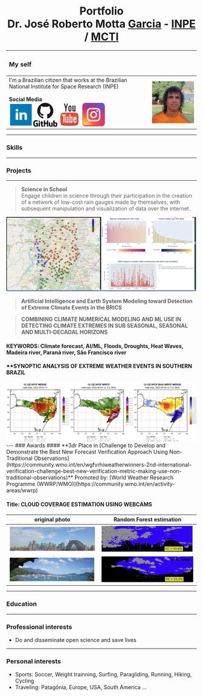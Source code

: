 <!-- BEGIN OF COMMENTS
https://www.markdownguide.org/
https://www.markdownguide.org/cheat-sheet
https://icons-for-free.com/
This is a landing page
END OF COMMENTS -->

<h1 align="center">Portfolio<br/>Dr. José Roberto Motta <strong><u>Garcia</u></strong> - <a href="https://www.gov.br/inpe/pt-br">INPE</a> / <a href="https://www.gov.br/mcti/pt-br">MCTI</a></h1>

| <h3>My self</h3> | |
|:-|-|
| I'm a Brazilian citizen that works at the Brazilian National Institute for Space Research (INPE)<br/><br/>**Social Media**<br/><a href="https://www.linkedin.com/in/jrmgarcia/" target="_blank"><img src="assets/img/linkedin_64.png" /></a><a href="https://github.com/Garcia-INPE" target="_blank"><img src="assets/img/github_64.png" /></a><a href="https://www.youtube.com/@Garcia_AI_Dev" target="_blank"><img src="assets/img/youtube_64.png" /></a><a href="https://www.instagram.com/garcia_ai_dev" target="_blank"><img src="assets/img/instagram_64.png" /></a> | <img src="assets/img/JRMGarcia.jpeg" alt="JRMG_Headshot" width="200" align="right" /> |

---
### Skills 
---
### Projects
---
> **Science in School**<br/>
Engage children in science through their participation in the creation of a network of low-cost rain gauges made by themselves, with subsequent manipulation and visualization of data over the internet.
<img src="assets/img/ScienceInSchool.jpg" /> 

> **Artificial Intelligence and Earth System Modeling toward Detection of Extreme Climate Events in the BRICS**<br/>

> **COMBINING CLIMATE NUMERICAL MODELING AND ML USE IN DETECTING CLIMATE EXTREMES IN SUB SEASONAL, SEASONAL AND MULTI-DECADAL HORIZONS**<br/>

#### KEYWORDS: Climate forecast, AI/ML, Floods, Droughts, Heat Waves, Madeira river, Paraná river, São Francisco river
#### ****SYNOPTIC ANALYSIS OF EXTREME WEATHER EVENTS IN SOUTHERN BRAZIL**

<img src="assets/img/Aval_ProjGustEscobar.jpg" align="center"/>
---
### Awards
#### **3dr Place in [Challenge to Develop and Demonstrate the Best New Forecast Verification Approach Using Non-Traditional Observations](https://community.wmo.int/en/wgfvrhiweatherwinners-2nd-international-verification-challenge-best-new-verification-metric-making-use-non-traditional-observations)**  
Promoted by: [World Weather Research Programme (WWRP/WMO)](https://community.wmo.int/en/activity-areas/wwrp)

#### **Title**: CLOUD COVERAGE ESTIMATION USING WEBCAMS

| original photo | Random Forest estimation |
|:-:|:-:|
| <img src="assets/img/NonConv-Sidney-Photo.jpg" /> | <img src="assets/img/NonConv-Sidney-RF.jpg" /> |
| <img src="assets/img/NonConv-Ilhabela-Photo.jpg" /> | <img src="assets/img/NonConv-Ilhabela-RF.jpg" /> |
---
### Education
---
### Professional interests
* Do and disseminate open science and save lives
---
### Personal interests
* Sports: Soccer, Weight trainning, Surfing, Paragliding, Running, Hiking, Cycling
* Traveling: Patagônia, Europe, USA, South America ...
  
